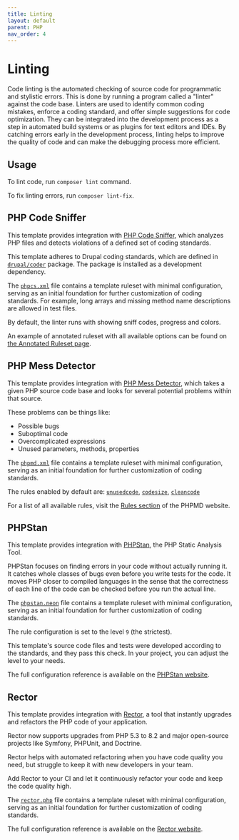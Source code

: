 ```yaml
---
title: Linting
layout: default
parent: PHP
nav_order: 4
---
```


# Linting

Code linting is the automated checking of source code for programmatic and
stylistic errors. This is done by running a program called a "linter" against
the code base. Linters are used to identify common coding mistakes, enforce a
coding standard, and offer simple suggestions for code optimization. They can be
integrated into the development process as a step in automated build systems or
as plugins for text editors and IDEs. By catching errors early in the
development process, linting helps to improve the quality of code and can make
the debugging process more efficient.

## Usage

To lint code, run `composer lint` command.

To fix linting errors, run `composer lint-fix`.

## PHP Code Sniffer

This template provides integration with [PHP Code Sniffer](https://github.com/squizlabs/PHP_CodeSniffer),
which analyzes PHP files and detects violations of a defined set of coding
standards.

This template adheres to Drupal coding standards, which are defined
in [`drupal/coder`](https://www.drupal.org/project/coder) package. The package
is installed as a development dependency.

The [`phpcs.xml`](https://github.com/AlexSkrypnyk/scaffold/blob/main/phpcs.xml)
file contains a template ruleset with minimal configuration, serving as an
initial foundation for further customization of coding standards. For example,
long arrays and missing method name descriptions are allowed in test files.

By default, the linter runs with showing sniff codes, progress and colors.

An example of annotated ruleset with all available options can be found on
[the Annotated Ruleset page](https://github.com/squizlabs/PHP_CodeSniffer/wiki/Annotated-Ruleset).

## PHP Mess Detector

This template provides integration with [PHP Mess Detector](https://phpmd.org/),
which takes a given PHP source code base and looks for several potential
problems within that source.

These problems can be things like:

- Possible bugs
- Suboptimal code
- Overcomplicated expressions
- Unused parameters, methods, properties

The [`phpmd.xml`](https://github.com/AlexSkrypnyk/scaffold/blob/main/phpmd.xml)
file contains a template ruleset with minimal configuration, serving as an
initial foundation for further customization of coding standards.

The rules enabled by default
are: [`unusedcode`](https://phpmd.org/rules/index.html#unused-code-rules),
[`codesize`](https://phpmd.org/rules/index.html#code-size-rules),
[`cleancode`](https://phpmd.org/rules/index.html#clean-code-rules)

For a list of all available rules, visit
the [Rules section](https://phpmd.org/rules/index.html)
of the PHPMD website.

## PHPStan

This template provides integration with [PHPStan](https://phpstan.org/), the
PHP Static Analysis Tool.

PHPStan focuses on finding errors in your code without actually running it.
It catches whole classes of bugs even before you write tests for the code.
It moves PHP closer to compiled languages in the sense that the correctness of
each line of the code can be checked before you run the actual line.

The [`phpstan.neon`](https://github.com/AlexSkrypnyk/scaffold/blob/main/phpstan.neon)
file contains a template ruleset with minimal configuration, serving as an
initial foundation for further customization of coding standards.

The rule configuration is set to the level `9` (the strictest).

This template's source code files and tests were developed according to the
standards, and they pass this check. In your project, you can adjust the level
to your needs.

The full configuration reference is available on
the [PHPStan website](https://phpstan.org/config-reference).

## Rector

This template provides integration with [Rector](https://getrector.com/), a tool
that instantly upgrades and refactors the PHP code of your application.

Rector now supports upgrades from PHP 5.3 to 8.2 and major open-source projects
like Symfony, PHPUnit, and Doctrine.

Rector helps with automated refactoring when you have code quality you need,
but struggle to keep it with new developers in your team.

Add Rector to your CI and let it continuously refactor your code and keep the
code quality high.

The [`rector.php`](https://github.com/AlexSkrypnyk/scaffold/blob/main/rector.php)
file contains a template ruleset with minimal configuration, serving as an
initial foundation for further customization of coding standards.

The full configuration reference is available on
the [Rector website](https://getrector.com/documentation/).
